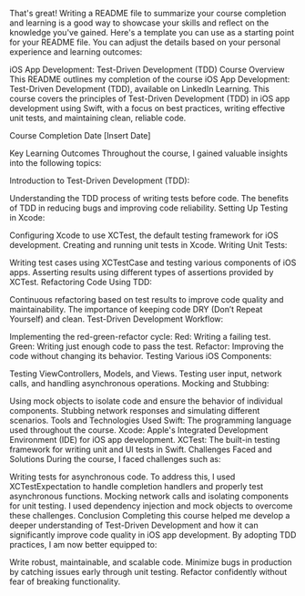 
That's great! Writing a README file to summarize your course completion and learning is a good way to showcase your skills and reflect on the knowledge you've gained. Here's a template you can use as a starting point for your README file. You can adjust the details based on your personal experience and learning outcomes:

iOS App Development: Test-Driven Development (TDD)
Course Overview
This README outlines my completion of the course iOS App Development: Test-Driven Development (TDD), available on LinkedIn Learning. This course covers the principles of Test-Driven Development (TDD) in iOS app development using Swift, with a focus on best practices, writing effective unit tests, and maintaining clean, reliable code.

Course Completion Date
[Insert Date]

Key Learning Outcomes
Throughout the course, I gained valuable insights into the following topics:

Introduction to Test-Driven Development (TDD):

Understanding the TDD process of writing tests before code.
The benefits of TDD in reducing bugs and improving code reliability.
Setting Up Testing in Xcode:

Configuring Xcode to use XCTest, the default testing framework for iOS development.
Creating and running unit tests in Xcode.
Writing Unit Tests:

Writing test cases using XCTestCase and testing various components of iOS apps.
Asserting results using different types of assertions provided by XCTest.
Refactoring Code Using TDD:

Continuous refactoring based on test results to improve code quality and maintainability.
The importance of keeping code DRY (Don’t Repeat Yourself) and clean.
Test-Driven Development Workflow:

Implementing the red-green-refactor cycle:
Red: Writing a failing test.
Green: Writing just enough code to pass the test.
Refactor: Improving the code without changing its behavior.
Testing Various iOS Components:

Testing ViewControllers, Models, and Views.
Testing user input, network calls, and handling asynchronous operations.
Mocking and Stubbing:

Using mock objects to isolate code and ensure the behavior of individual components.
Stubbing network responses and simulating different scenarios.
Tools and Technologies Used
Swift: The programming language used throughout the course.
Xcode: Apple's Integrated Development Environment (IDE) for iOS app development.
XCTest: The built-in testing framework for writing unit and UI tests in Swift.
Challenges Faced and Solutions
During the course, I faced challenges such as:

Writing tests for asynchronous code. To address this, I used XCTestExpectation to handle completion handlers and properly test asynchronous functions.
Mocking network calls and isolating components for unit testing. I used dependency injection and mock objects to overcome these challenges.
Conclusion
Completing this course helped me develop a deeper understanding of Test-Driven Development and how it can significantly improve code quality in iOS app development. By adopting TDD practices, I am now better equipped to:

Write robust, maintainable, and scalable code.
Minimize bugs in production by catching issues early through unit testing.
Refactor confidently without fear of breaking functionality.